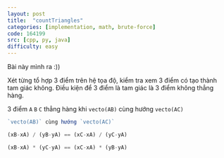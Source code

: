 ```yaml
---
layout: post
title:  "countTriangles"
categories: [implementation, math, brute-force]
code: 164199
src: [cpp, py, java]
difficulty: easy
---
```


Bài này mình ra :))

Xét từng tổ hợp 3 điểm trên hệ tọa độ, kiểm tra xem 3 điểm có tạo thành tam giác không. Điều kiện để 3 điểm là tam giác là 3 điểm không thẳng hàng.

3 điểm `A` `B` `C` thẳng hàng khi `vecto(AB)` cùng hướng `vecto(AC)`

```js
`vecto(AB)` cùng hướng `vecto(AC)`

(xB-xA) / (yB-yA) == (xC-xA) / (yC-yA)

(xB-xA) * (yC-yA) == (xC-xA) * (yB-yA)
```
